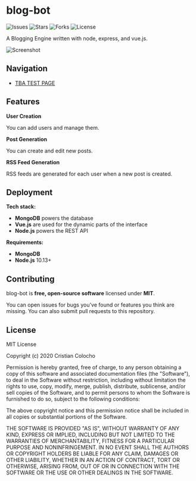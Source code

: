 blog-bot
========

![Issues](https://img.shields.io/github/issues/chosafine/blog-bot)
![Stars](https://img.shields.io/github/stars/chosafine/blog-bot)
![Forks](https://img.shields.io/github/forks/chosafine/blog-bot)
![License](https://img.shields.io/github/license/chosafine/blog-bot)

A Blogging Engine written with node, express, and vue.js.

![Screenshot]()

## Navigation

- [TBA TEST PAGE]()

## Features

**User Creation**

You can add users and manage them.

**Post Generation**

You can create and edit new posts.

**RSS Feed Generation**

RSS feeds are generated for each user when a new post is created.

## Deployment

**Tech stack:**

- **MongoDB** powers the database
- **Vue.js**  are used for the dynamic parts of the interface
- **Node.js** powers the REST API

**Requirements:**

- **MongoDB**
- **Node.js** 10.13+


## Contributing

blog-bot is **free, open-source software** licensed under **MIT**.

You can open issues for bugs you've found or features you think are missing. You can also submit pull requests to this repository.

## License

MIT License

Copyright (c) 2020 Cristian Colocho

Permission is hereby granted, free of charge, to any person obtaining a copy
of this software and associated documentation files (the "Software"), to deal
in the Software without restriction, including without limitation the rights
to use, copy, modify, merge, publish, distribute, sublicense, and/or sell
copies of the Software, and to permit persons to whom the Software is
furnished to do so, subject to the following conditions:

The above copyright notice and this permission notice shall be included in all
copies or substantial portions of the Software.

THE SOFTWARE IS PROVIDED "AS IS", WITHOUT WARRANTY OF ANY KIND, EXPRESS OR
IMPLIED, INCLUDING BUT NOT LIMITED TO THE WARRANTIES OF MERCHANTABILITY,
FITNESS FOR A PARTICULAR PURPOSE AND NONINFRINGEMENT. IN NO EVENT SHALL THE
AUTHORS OR COPYRIGHT HOLDERS BE LIABLE FOR ANY CLAIM, DAMAGES OR OTHER
LIABILITY, WHETHER IN AN ACTION OF CONTRACT, TORT OR OTHERWISE, ARISING FROM,
OUT OF OR IN CONNECTION WITH THE SOFTWARE OR THE USE OR OTHER DEALINGS IN THE
SOFTWARE.

